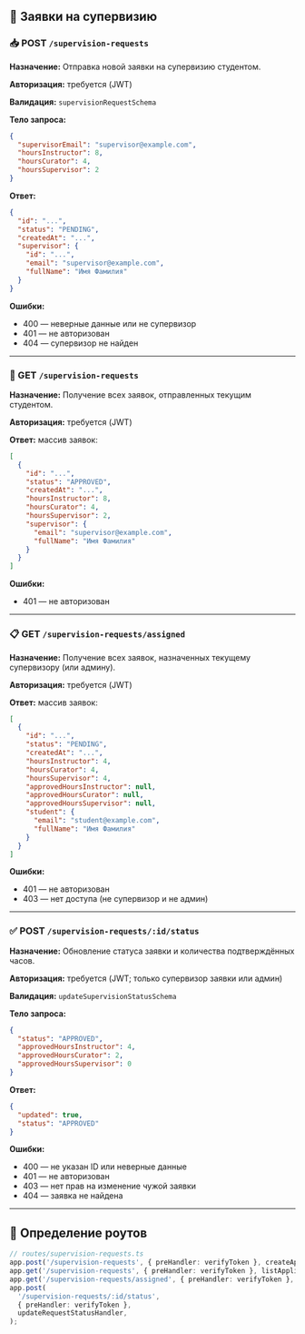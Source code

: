 ## 📄 Заявки на супервизию

### 📥 POST `/supervision-requests`

**Назначение:** Отправка новой заявки на супервизию студентом.

**Авторизация:** требуется (JWT)

**Валидация:** `supervisionRequestSchema`

**Тело запроса:**

```json
{
  "supervisorEmail": "supervisor@example.com",
  "hoursInstructor": 8,
  "hoursCurator": 4,
  "hoursSupervisor": 2
}
```

**Ответ:**

```json
{
  "id": "...",
  "status": "PENDING",
  "createdAt": "...",
  "supervisor": {
    "id": "...",
    "email": "supervisor@example.com",
    "fullName": "Имя Фамилия"
  }
}
```

**Ошибки:**

- 400 — неверные данные или не супервизор
- 401 — не авторизован
- 404 — супервизор не найден

---

### 📄 GET `/supervision-requests`

**Назначение:** Получение всех заявок, отправленных текущим студентом.

**Авторизация:** требуется (JWT)

**Ответ:** массив заявок:

```json
[
  {
    "id": "...",
    "status": "APPROVED",
    "createdAt": "...",
    "hoursInstructor": 8,
    "hoursCurator": 4,
    "hoursSupervisor": 2,
    "supervisor": {
      "email": "supervisor@example.com",
      "fullName": "Имя Фамилия"
    }
  }
]
```

**Ошибки:**

- 401 — не авторизован

---

### 📋 GET `/supervision-requests/assigned`

**Назначение:** Получение всех заявок, назначенных текущему супервизору (или админу).

**Авторизация:** требуется (JWT)

**Ответ:** массив заявок:

```json
[
  {
    "id": "...",
    "status": "PENDING",
    "createdAt": "...",
    "hoursInstructor": 4,
    "hoursCurator": 4,
    "hoursSupervisor": 4,
    "approvedHoursInstructor": null,
    "approvedHoursCurator": null,
    "approvedHoursSupervisor": null,
    "student": {
      "email": "student@example.com",
      "fullName": "Имя Фамилия"
    }
  }
]
```

**Ошибки:**

- 401 — не авторизован
- 403 — нет доступа (не супервизор и не админ)

---

### ✅ POST `/supervision-requests/:id/status`

**Назначение:** Обновление статуса заявки и количества подтверждённых часов.

**Авторизация:** требуется (JWT; только супервизор заявки или админ)

**Валидация:** `updateSupervisionStatusSchema`

**Тело запроса:**

```json
{
  "status": "APPROVED",
  "approvedHoursInstructor": 4,
  "approvedHoursCurator": 2,
  "approvedHoursSupervisor": 0
}
```

**Ответ:**

```json
{
  "updated": true,
  "status": "APPROVED"
}
```

**Ошибки:**

- 400 — не указан ID или неверные данные
- 401 — не авторизован
- 403 — нет прав на изменение чужой заявки
- 404 — заявка не найдена

---

## 🔧 Определение роутов

```ts
// routes/supervision-requests.ts
app.post('/supervision-requests', { preHandler: verifyToken }, createApplicationHandler);
app.get('/supervision-requests', { preHandler: verifyToken }, listApplicationsHandler);
app.get('/supervision-requests/assigned', { preHandler: verifyToken }, listAssignedRequestsHandler);
app.post(
  '/supervision-requests/:id/status',
  { preHandler: verifyToken },
  updateRequestStatusHandler,
);
```
